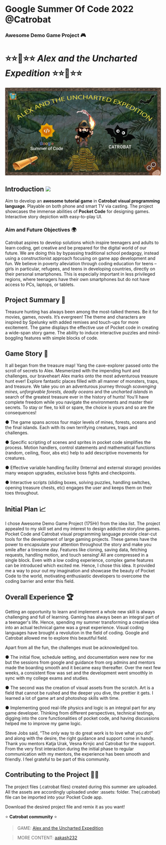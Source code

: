 # Google Summer Of Code 2022 @Catrobat
### Awesome Demo Game Project 🎮 

# ⭐⭐🌟⭐⭐ _Alex and the Uncharted Expedition_ ⭐⭐🌟⭐⭐


![MainPagea](https://github.com/aakash232/AwesomeDemoGameProject-GSOC-22/blob/main/assets/BGs/WALLPAPER.jpg)

## Introduction <img src="https://raw.githubusercontent.com/MartinHeinz/MartinHeinz/master/wave.gif" width="30px">
Aim to develop an **awesome tutorial game** in **Catrobat visual programming language**. Playable on both phone and smart TV via casting. The project showcases the immense abilities of **Pocket Code** for designing games. Interactive story depiction with easy-to-play UI. 

### Aim and Future Objectives 🌍
Catrobat aspires to develop solutions which inspire teenagers and adults to learn coding, get creative and be prepared for the digital world of our future. We are doing this by bypassing traditional school pedagogy, instead using a constructionist approach focusing on game app development and fun. We believe in poverty alleviation through coding education for teens – girls in particular, refugees, and teens in developing countries, directly on their personal smartphones. This is especially important in less privileged regions, where teenagers have their own smartphones but do not have access to PCs, laptops, or tablets.

## Project Summary 🔮
Treasure hunting has always been among the most-talked themes. Be it for movies, games, novels. It’s evergreen! The theme and characters are inspired by Spelunky with added remixes and touch-ups for more excitement. The game displays the effective use of Pocket code in creating a wide-span story game. The ability to induce interactive puzzles and mind-boggling features with simple blocks of code.

## Game Story 💞
It all began from the treasure map! Yang the cave-explorer passed onto the scroll of secrets to Alex. Mesmerized with the impending hunt and challenges, our braveheart Alex marks onto the most adventurous treasure hunt ever! Explore fantastic places filled with all manner of monsters, traps, and treasure. We take you on an adventurous journey through _scavenging mines, unforgivable forests, deadly oceans_ and the _uncharted islands_ in search of the greatest treasure ever in the history of hunts! You'll have complete freedom while you navigate the environments and master their secrets. To stay or flee, to kill or spare, the choice is yours and so are the consequences!

● The game spans across four major levels of mines, forests, oceans and the final islands. Each with its own terrifying creatures, traps and challenges.

● Specific scripting of scenes and sprites in pocket code simplifies the process. Motion handlers, control statements and mathematical functions (random, ceiling, floor, abs etc) help to add descriptive movements for creatures.

● Effective variable handling facility (Internal and external storage) provides many weapon upgrades, exclusive boss fights and checkpoints.

● Interactive scripts (sliding boxes, solving puzzles, handling switches, opening treasure chests, etc) engages the user and keeps them on their toes throughout.

## Initial Plan 📈
I chose Awesome Demo Game Project (175Hr) from the idea list. The project appealed to my skill set and my interest to design addictive storyline games. Pocket Code and Catrobat visual programming language provide clear-cut tools for the development of large gaming projects. These games have the power to encapsulate your attention throughout the story and make you smile after a tiresome day. Features like cloning, saving data, fetching requests, handling motion, and touch sensing! All are compressed in a single block. Even with a low coding experience, complex game features can be introduced which excited me. Hence, I chose this idea. It provided me a way to pour out my imagination and showcase the beauty of Pocket Code to the world, motivating enthusiastic developers to overcome the coding barrier and enter this field.

## Overall Experience 🏆
Getting an opportunity to learn and implement a whole new skill is always challenging and full of learning. Gaming has always been an integral part of a teenager's life. Hence, spending my summer transforming a creative idea into an actual technical game was a great experience. 
Visual coding languages have brought a revolution in the field of coding. Google and Catrobat allowed me to explore this beautiful field. 

Apart from all the fun, the challenges must be acknowledged too. 

● The initial flow, schedule setting, and documentation were new for me but the sessions from google and guidance from org admins and mentors made the boarding smooth and it became easy thereafter. Over the next few weeks, a consistent flow was set and the development went smoothly in sync with my college exams and studies.

● The second was the creation of visual assets from the scratch. Art is a field that cannot be rushed and the deeper you dive, the prettier it gets. I learned a lot of game art and photoshop skills with time.

● Implementing good real-life physics and logic is an integral part for any game developer. Thinking from different perspectives, technical testings, digging into the core functionalities of pocket code, and having discussions helped me to improve my game logic.

Steve Jobs said, “The only way to do great work is to love what you do!” and along with the desire, the right guidance and support come in handy. Thank you mentors Katja Urak, Vesna Krnjic and Catrobat for the support. From the very first interaction during the initial phase to regular communication with my mentors, the experience has been smooth and friendly. I feel grateful to be part of this community.


## Contributing to the Project 🤳🏻
The project files (.catrobat files) created during this summer are uploaded. All the assets are accordingly uploaded under :assets: folder. 
The(.catrobat) file can be imported into your Pocket Code app.

Download the desired project file and remix it as you want!

⭐ **Catrobat community** ⭐

>GAME: [Alex and the Uncharted Expedition]( https://share.catrob.at/pocketcode/project/68fead9b-3190-4104-bd1d-fcfdab94e512 )

>MORE CONTENT: [aakash232](https://share.catrob.at/app/user/2744644f-ad7e-11ec-b953-005056a32daa)

